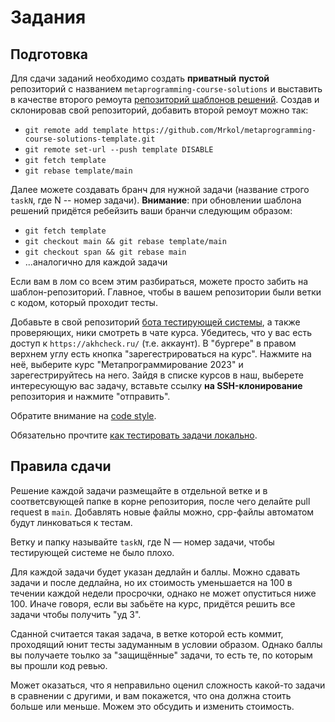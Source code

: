 Задания
========

## Подготовка

Для сдачи заданий необходимо создать **приватный** **пустой** репозиторий с названием `metaprogramming-course-solutions` и выставить в качестве второго ремоута [репозиторий шаблонов решений](https://github.com/Mrkol/metaprogramming-course-solutions-template). Создав и склонировав свой репозиторий, добавить второй ремоут можно так:

* `git remote add template https://github.com/Mrkol/metaprogramming-course-solutions-template.git`
* `git remote set-url --push template DISABLE`
* `git fetch template`
* `git rebase template/main`

Далее можете создавать бранч для нужной задачи (название строго `taskN`, где N -- номер задачи). **Внимание**: при обновлении шаблона решений придётся ребейзить ваши бранчи следующим образом:

* `git fetch template`
* `git checkout main && git rebase template/main`
* `git checkout span && git rebase main`
* ...аналогично для каждой задачи

Если вам в лом со всем этим разбираться, можете просто забить на шаблон-репозиторий. Главное, чтобы в вашем репозитории были ветки с кодом, который проходит тесты.

Добавьте в свой репозиторий [бота тестирующей системы](https://github.com/techprogchecker), а также проверяющих, ники смотреть в чате курса. Убедитесь, что у вас есть доступ к `https://akhcheck.ru/` (т.е. аккаунт). В "бургере" в правом верхнем углу есть кнопка "зарегестрироваться на курс". Нажмите на неё, выберите курс "Метапрограммирование 2023" и зарегестрируйтесь на него. Зайдя в списке курсов в наш, выберете интересующую вас задачу, вставьте ссылку **на SSH-клонирование** репозитория и нажмите "отправить".

Обратите внимание на [code style](/codestyle.md).

Обязательно прочтите [как тестировать задачи локально](/tests/README.md).

## Правила сдачи

Решение каждой задачи размещайте в отдельной ветке и в соответсвующей папке в корне репозитория, после чего делайте pull request в `main`. Добавлять новые файлы можно, cpp-файлы автоматом будут линковаться к тестам.

Ветку и папку называйте `taskN`, где N &mdash; номер задачи, чтобы тестирующей системе не было плохо.

Для каждой задачи будет указан дедлайн и баллы.
Можно сдавать задачи и после дедлайна, но их стоимость уменьшается на 100 в течении каждой недели просрочки, однако не может опуститься ниже 100.
Иначе говоря, если вы забьёте на курс, придётся решить все задачи чтобы получить "уд 3".

Сданной считается такая задача, в ветке которой есть коммит, проходящий юнит тесты задуманным в условии образом. Однако баллы вы получаете тоьлко за "защищённые" задачи, то есть те, по которым вы прошли код ревью.

Может оказаться, что я неправильно оценил сложность какой-то задачи в сравнении с другими, и вам покажется, что она должна стоить больше или меньше. Можем это обсудить и изменить стоимость.
